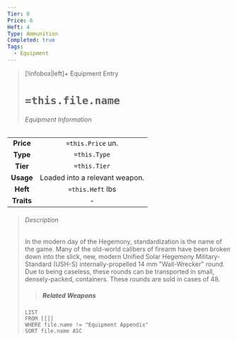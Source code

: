```yaml
---
Tier: 0
Price: 6
Heft: 4
Type: Ammunition
Completed: true
Tags:
  - Equipment
---
```

> [!infobox|left]+ Equipment Entry
> # `=this.file.name`
> ###### Equipment Information
|            |                   |
|:----------:|:-----------------:|
| **Price**  | `=this.Price` un. |
| **Type** | `=this.Type` |
|  **Tier**  |   `=this.Tier`    |
| **Usage**  |       Loaded into a relevant weapon.            |
|  **Heft**  | `=this.Heft` lbs  |
| **Traits** |      -             |
> ###### *Description*
> In the modern day of the Hegemony, standardization is the name of the game. Many of the old-world calibers of firearm have been broken down into the slick, new, modern Unified Solar Hegemony Military-Standard (USH-S) internally-propelled 14 mm "Wall-Wrecker" round. Due to being caseless, these rounds can be transported in small, densely-packed, containers. These rounds are sold in cases of 48.
> > ##### Related Weapons
> ```dataview
> LIST 
> FROM [[]]
> WHERE file.name != "Equipment Appendix"
> SORT file.name ASC
> ```
